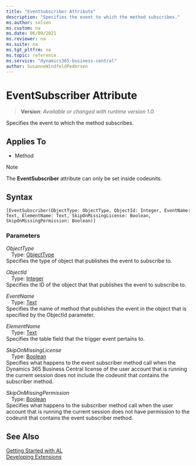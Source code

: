 ```yaml
---
title: "EventSubscriber Attribute"
description: "Specifies the event to which the method subscribes."
ms.author: solsen
ms.custom: na
ms.date: 06/09/2021
ms.reviewer: na
ms.suite: na
ms.tgt_pltfrm: na
ms.topic: reference
ms.service: "dynamics365-business-central"
author: SusanneWindfeldPedersen
---
```

[//]: # (START>DO_NOT_EDIT)
[//]: # (IMPORTANT:Do not edit any of the content between here and the END>DO_NOT_EDIT.)
[//]: # (Any modifications should be made in the .xml files in the ModernDev repo.)

# EventSubscriber Attribute
> **Version**: _Available or changed with runtime version 1.0._

Specifies the event to which the method subscribes.


## Applies To

- Method

> [!NOTE]
> The **EventSubscriber** attribute can only be set inside codeunits.

## Syntax

```
[EventSubscriber(ObjectType: ObjectType, ObjectId: Integer, EventName: Text, ElementName: Text, SkipOnMissingLicense: Boolean, SkipOnMissingPermission: Boolean)]
```

### Parameters
*ObjectType*  
&emsp;Type: [ObjectType](../methods-auto/objecttype/objecttype-option.md)  
Specifies the type of object that publishes the event to subscribe to.


*ObjectId*  
&emsp;Type: [Integer](../methods-auto/integer/integer-data-type.md)  
Specifies the ID of the object that that publishes the event to subscribe to.


*EventName*  
&emsp;Type: [Text](../methods-auto/text/text-data-type.md)  
Specifies the name of method that publishes the event in the object that is specified by the ObjectId parameter.


*ElementName*  
&emsp;Type: [Text](../methods-auto/text/text-data-type.md)  
Specifies the table field that the trigger event pertains to.


*SkipOnMissingLicense*  
&emsp;Type: [Boolean](../methods-auto/boolean/boolean-data-type.md)  
Specifies what happens to the event subscriber method call when the Dynamics 365 Business Central license of the user account that is running the current session does not include the codeunit that contains the subscriber method.


*SkipOnMissingPermission*  
&emsp;Type: [Boolean](../methods-auto/boolean/boolean-data-type.md)  
Specifies what happens to the subscriber method call when the user account that is running the current session does not have permission to the codeunit that contains the event subscriber method.


[//]: # (IMPORTANT: END>DO_NOT_EDIT)
## See Also  
[Getting Started with AL](../devenv-get-started.md)  
[Developing Extensions](../devenv-dev-overview.md)  